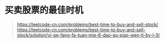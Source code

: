 # 买卖股票的最佳时机

> https://leetcode-cn.com/problems/best-time-to-buy-and-sell-stock/
> https://leetcode-cn.com/problems/best-time-to-buy-and-sell-stock/solution/yi-ge-fang-fa-tuan-mie-6-dao-gu-piao-wen-ti-by-l-3/
